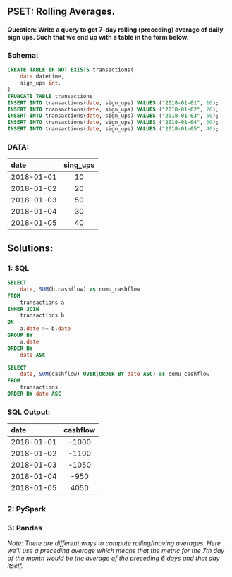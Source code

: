 ## PSET: Rolling Averages.
#### Question: Write a query to get 7-day rolling (preceding) average of daily sign ups. Such that we end up with a table in the form below.

### Schema:
```SQL
CREATE TABLE IF NOT EXISTS transactions(
    date datetime,
    sign_ups int,
)
TRUNCATE TABLE transactions
INSERT INTO transactions(date, sign_ups) VALUES ("2018-01-01", 10);
INSERT INTO transactions(date, sign_ups) VALUES ("2018-01-02", 20);
INSERT INTO transactions(date, sign_ups) VALUES ("2018-01-03", 50);
INSERT INTO transactions(date, sign_ups) VALUES ("2018-01-04", 30);
INSERT INTO transactions(date, sign_ups) VALUES ("2018-01-05", 40);
```

### DATA:
| date        | sing_ups    |
| :---        |    :----:   |
| 2018-01-01  | 10          |
| 2018-01-02  | 20          |
| 2018-01-03  | 50          |
| 2018-01-04  | 30          |
| 2018-01-05  | 40          |

## Solutions:

### 1: SQL
```SQL
SELECT
    date, SUM(b.cashflow) as cumu_cashflow
FROM
    transactions a
INNER JOIN
    transactions b
ON
    a.date >= b.date
GROUP BY
    a.date
ORDER BY
    date ASC
```

```SQL
SELECT
    date, SUM(cashflow) OVER(ORDER BY date ASC) as cumu_cashflow
FROM
    transactions
ORDER BY date ASC
```

### SQL Output:
| date        | cashflow    |
| :---        |    :----:   |
| 2018-01-01  | -1000       |
| 2018-01-02  | -1100       |
| 2018-01-03  | -1050       |
| 2018-01-04  | -950        |
| 2018-01-05  | 4050        |


### 2: PySpark
### 3: Pandas

*Note: There are different ways to compute rolling/moving averages. Here we'll use a preceding average which means that the metric for the 7th day of the month would be the average of the preceding 6 days and that day itself.*